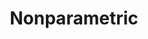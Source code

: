 ---
title: Nonparametric
related_terms:
 - nonparametric-clustering
references:
 - "[Nonparametric statistics - Wikipedia](https://en.wikipedia.org/wiki/Nonparametric_statistics)"
---
